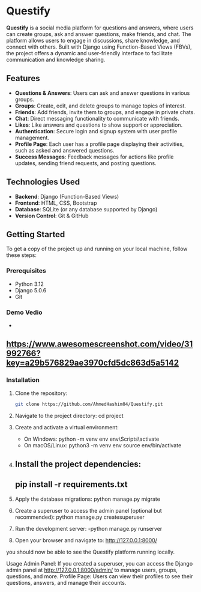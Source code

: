 # Questify

**Questify** is a social media platform for questions and answers, where users can create groups, ask and answer questions, make friends, and chat. The platform allows users to engage in discussions, share knowledge, and connect with others. Built with Django using Function-Based Views (FBVs), the project offers a dynamic and user-friendly interface to facilitate communication and knowledge sharing.

## Features

- **Questions & Answers**: Users can ask and answer questions in various groups.
- **Groups**: Create, edit, and delete groups to manage topics of interest.
- **Friends**: Add friends, invite them to groups, and engage in private chats.
- **Chat**: Direct messaging functionality to communicate with friends.
- **Likes**: Like answers and questions to show support or appreciation.
- **Authentication**: Secure login and signup system with user profile management.
- **Profile Page**: Each user has a profile page displaying their activities, such as asked and answered questions.
- **Success Messages**: Feedback messages for actions like profile updates, sending friend requests, and posting questions.

## Technologies Used

- **Backend**: Django (Function-Based Views)
- **Frontend**: HTML, CSS, Bootstrap
- **Database**: SQLite (or any database supported by Django)
- **Version Control**: Git & GitHub

## Getting Started

To get a copy of the project up and running on your local machine, follow these steps:

### Prerequisites

- Python 3.12
- Django 5.0.6
- Git


### Demo Vedio

   -
   https://www.awesomescreenshot.com/video/31992766?key=a29b576829ae3970cfd5dc863d5a5142
   -

### Installation

1. Clone the repository:
   ```bash
   git clone https://github.com/AhmedHashim04/Questify.git
   
2. Navigate to the project directory:
   cd project
3. Create and activate a virtual environment:

   - On Windows:
         python -m venv env
         env\Scripts\activate
   - On macOS/Linux:
         python3 -m venv env
         source env/bin/activate
4. Install the project dependencies:
     -
    pip install -r requirements.txt
     -
        
5. Apply the database migrations:
   python manage.py migrate
6. Create a superuser to access the admin panel (optional but recommended):
   python manage.py createsuperuser

7. Run the development server:
     -python manage.py runserver
      
8. Open your browser and navigate to:
   http://127.0.0.1:8000/


you should now be able to see the Questify platform running locally.

Usage
Admin Panel: If you created a superuser, you can access the Django admin panel at http://127.0.0.1:8000/admin/ to manage users, groups, questions, and more.
Profile Page: Users can view their profiles to see their questions, answers, and manage their accounts.


